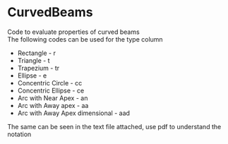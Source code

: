 # CurvedBeams
Code to evaluate properties of curved beams<br>
The following codes can be used for the type column 
<ul>
<li>Rectangle - r</li>
<li>Triangle - t</li>
<li>Trapezium - tr</li>
<li.Circle - c</li>
<li>Ellipse - e</li>
<li>Concentric Circle - cc</li>
<li>Concentric Ellipse - ce</li>
<li>Arc with Near Apex - an</li>
<li>Arc with Away apex - aa</li>
<li>Arc with Away Apex dimensional - aad</li>
</ul>
The same can be seen in the text file attached, use pdf to understand the notation
